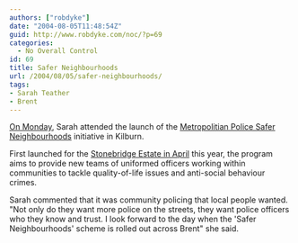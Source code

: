 ```yaml
---
authors: ["robdyke"]
date: "2004-08-05T11:48:54Z"
guid: http://www.robdyke.com/noc/?p=69
categories:
  - No Overall Control
id: 69
title: Safer Neighbourhoods
url: /2004/08/05/safer-neighbourhoods/
tags:
- Sarah Teather
- Brent
---
```

[On Monday](http://www.brentlibdems.org.uk/news/146.html), Sarah attended the launch of the [Metropolitian Police Safer Neighbourhoods](http://www.met.police.uk/saferneighbourhoods/faq.htm) initiative in Kilburn.

First launched for the [Stonebridge Estate in April](http://www.brent.gov.uk/www.nsf/0/3f6d8fbbc267968c80256e6e00539678?OpenDocument) this year, the program aims to provide new teams of uniformed officers working within communities to tackle quality-of-life issues and anti-social behaviour crimes.

Sarah commented that it was community policing that local people wanted. "Not only do they want more police on the streets, they want police officers who they know and trust. I look forward to the day when the 'Safer Neighbourhoods' scheme is rolled out across Brent" she said.